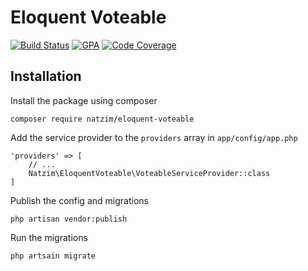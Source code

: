 # Eloquent Voteable

[![Build Status](https://img.shields.io/travis/natzim/eloquent-voteable.svg?style=flat-square)](https://travis-ci.org/natzim/eloquent-voteable)
[![GPA](https://img.shields.io/codeclimate/github/natzim/eloquent-voteable.svg?style=flat-square)](https://codeclimate.com/github/natzim/eloquent-voteable)
[![Code Coverage](https://img.shields.io/codeclimate/coverage/github/natzim/eloquent-voteable.svg?style=flat-square)](https://codeclimate.com/github/natzim/eloquent-voteable/coverage)

## Installation

Install the package using composer

```
composer require natzim/eloquent-voteable
```

Add the service provider to the `providers` array in `app/config/app.php`

```
'providers' => [
    // ...
    Natzim\EloquentVoteable\VoteableServiceProvider::class
]
```

Publish the config and migrations

```
php artisan vendor:publish
```

Run the migrations

```
php artsain migrate
```
